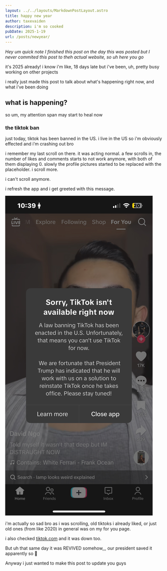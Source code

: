 ```yaml
---
layout: ../../layouts/MarkdownPostLayout.astro
title: happy new year
author: taxevaiden
description: i'm so cooked
pubDate: 2025-1-19
url: /posts/newyear/
---
```


*Hey um quick note I finished this post on the day this was posted but I never commited this post to theh actual website, so uh here you go*

it's 2025 already! i know i'm like, 18 days late but i've been, uh, pretty busy working on other projects

i really just made this post to talk about what's happening right now, and what i've been doing

## what is happening?

so um, my attention span may start to heal now

### the tiktok ban

just today, tiktok has been banned in the US. i live in the US so i'm obviously effected and i'm crashing out bro

i remember my last scroll on there. it was acting normal. a few scrolls in, the number of likes and comments starts to not work anymore, with both of them displaying 0. slowly the profile pictures started to be replaced with the placeholder. i scroll more.

i can't scroll anymore.

i refresh the app and i get greeted with this message.

![tiktok ban message](/src/images/postImages/newyear/ban-message.png)

i'm actually so sad bro as i was scrolling, old tiktoks i already liked, or just old ones (from like 2020) in general was on my for you page.

i also checked [tiktok.com](https://tiktok.com) and it was down too.

But uh that same day it was REVIVED somehow,,, our president saved it apparently so :shrug:

Anyway i just wanted to make this post to update you guys
